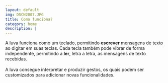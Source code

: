 ```yaml
---
layout: default
img: DSCN2007.JPG
title: Como funciona?
category: home
description: |
---
```

A luva funciona como um teclado, permitindo **escrever** mensagens de texto ao digitar em suas teclas. Cada tecla também pode vibrar de forma independente, permitindo a **ler**, letra a letra, as mensagens de texto recebidas.
<br><br>
A luva consegue interpretar e produzir gestos, os quais podem ser customizados para adicionar novas funcionalidades.
